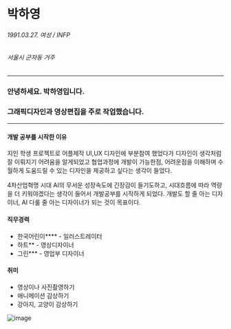 # 박하영
###### 1991.03.27. 여성 / INFP
###### 서울시 군자동 거주
---
  
### 안녕하세요. 박하영입니다. 
### 그래픽디자인과 영상편집을 주로 작업했습니다.

---
#### 개발 공부를 시작한 이유
지인 학생 프로젝트로 어플제작 UI,UX 디자인에 부분참여 했었다가 디자인이 생각처럼 잘 이뤄지기 어려움을 알게되었고
협업과정에 개발이 가능한점, 어려운점을 이해하며 수월하게 도움드릴 수 있는 디자인을 제공하고 싶다는 생각이 들었다.


4차산업혁명 시대 AI의 무서운 성장속도에 긴장감이 들기도하고, 시대흐름에 따라 역량을 더 키워야겠다는 생각이 들어서 개발공부를 시작하게 되었다.
개발도 할 줄 아는 디자이너, AI 다룰 줄 아는 디자이너가 되는 것이 목표이다.

#### 직무경력
+ 한국어린이**** - 일러스트레이터
+ 하트** - 영상디자이너
+ 그린*** - 영업부 디자이너

#### 취미
+ 영상이나 사진촬영하기
+ 애니메이션 감상하기
+ 강아지, 고양이 감상하기

 ![image](https://github.com/phygloria/phygloria/assets/166350711/0d6551c5-23b6-42a1-a80f-a2e5be1d419d)

